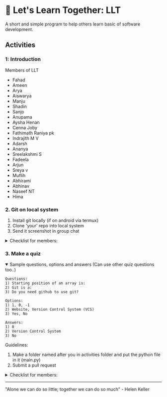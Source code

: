 # 🤝 Let's Learn Together: LLT

A short and simple program to help others learn basic of software development.

## Activities

### 1: Introduction
Members of LLT
- Fahad
- Ameen
- Arya
- Aiswarya
- Manju
- Shadin
- Sanjo
- Anupama
- Aysha Henan
- Cenna Joby
- Fathimath Raniya pk
- Indrajith M V
- Adarsh
- Ananya
- Sreelakshmi S
- Fadeela
- Arjun
- Sreya v
- Muflih
- Abhirami
- Abhinav
- Naseef NT
- Hima

### 2. Git on local system
1. Install git locally (if on android via termux)
2. Clone 'your' repo into local system
3. Send it screenshot in group chat

<details>
  <summary>Checklist for members: </summary>

  - [x] Fahad
  - [x] Ameen
  - [x] Arya
  - [x] Aiswarya
  - [ ] Manju
  - [x] Shadin
  - [x] Sanjo
  - [x] Anupama
  - [x] Aysha Henan
  - [x] Cenna Joby
  - [ ] Fathimath Raniya pk
  - [x] Adarsh
  - [x] Indrajith M V
  - [x] Ananya
  - [x] Sreelakshmi S
  - [x] Fadeela
  - [ ] Arjun
  - [ ] Sreya v
  - [x] Muflih
  - [x] Abhirami
  - [x] Abhinav
  - [x] Naseef NT
  - [ ] Hima
  - [x] Rishi

</details>

### 3. Make a quiz
<details open>
<summary>Sample questions, options and answers (Can use other quiz questions too..)</summary>

  ```
  Questions:
  1) Starting position of an array is:
  2) Git is a:
  3) Do you need github to use git?

  Options:
  1) 1, 0, -1
  2) Website, Version Control System (VCS)
  3) Yes, No

  Answers:
  1) 0
  2) Version Control System
  3) No
  ```

</details>

Guidelines:
1. Make a folder named after you in activities folder and put the python file in it (main.py)
2. Submit a pull request

<details>
  <summary>Checklist for members: </summary>

  - [x] Fahad
  - [x] Ameen
  - [ ] Arya
  - [ ] Aiswarya
  - [ ] Manju
  - [x] Shadin
  - [ ] Sanjo
  - [ ] Anupama
  - [ ] Aysha Henan
  - [ ] Cenna Joby
  - [ ] Fathimath Raniya pk
  - [ ] Adarsh
  - [x] Indrajith M V
  - [ ] Ananya
  - [ ] Sreelakshmi S
  - [ ] Fadeela
  - [ ] Arjun
  - [ ] Sreya v
  - [x] Muflih
  - [ ] Abhirami
  - [ ] Abhinav
  - [x] Naseef NT
  - [ ] Hima
  - [x] Rishi

</details>


---

"Alone we can do so little; together we can do so much" - Helen Keller
